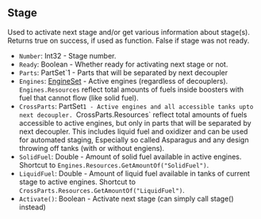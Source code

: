 ## Stage

Used to activate next stage and/or get various information about stage(s). Returns true on success, if used as function. False if stage was not ready.

- `Number`: Int32 - Stage number.
- `Ready`: Boolean - Whether ready for activating next stage or not.
- `Parts`: PartSet`1 - Parts that will be separated by next decoupler
- `Engines`: [EngineSet](../Parts/EngineSet.md) - Active engines (regardless of decouplers). `Engines.Resources` reflect total amounts of fuels inside boosters with fuel that cannot flow (like solid fuel).
- `CrossParts`: PartSet`1 - Active engines and all accessible tanks upto next decoupler. `CrossParts.Resources` reflect total amounts of fuels accessible to active engines, but only in parts that will be separated by next decoupler. This includes liquid fuel and oxidizer and can be used for automated staging, Especially so called Asparagus and any design throwing off tanks (with or without engiens).
- `SolidFuel`: Double - Amount of solid fuel available in active engines. Shortcut to `Engines.Resources.GetAmountOf("SolidFuel")`.
- `LiquidFuel`: Double - Amount of liquid fuel available in tanks of current stage to active engines. Shortcut to `CrossParts.Resources.GetAmountOf("LiquidFuel")`.
- `Activate()`: Boolean - Activate next stage (can simply call stage() instead)
